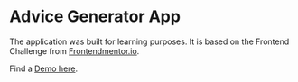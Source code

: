 # Advice Generator App

The application was built for learning purposes. It is based on the Frontend Challenge from [Frontendmentor.io](https://www.frontendmentor.io/challenges/advice-generator-app-QdUG-13db).

Find a [Demo here](https://ngx-advice-generator.web.app/).
